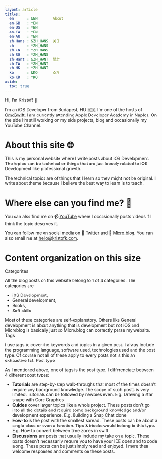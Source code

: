 ```yaml
---
layout: article
titles:
  en      : &EN       About
  en-GB   : *EN
  en-US   : *EN
  en-CA   : *EN
  en-AU   : *EN
  zh-Hans : &ZH_HANS  关于
  zh      : *ZH_HANS
  zh-CN   : *ZH_HANS
  zh-SG   : *ZH_HANS
  zh-Hant : &ZH_HANT  關於
  zh-TW   : *ZH_HANT
  zh-HK   : *ZH_HANT
  ko      : &KO       소개
  ko-KR   : *KO
aside:
  toc: true
---
```


Hi, I’m Kristof! 👋

I’m an iOS Developer from Budapest, HU 🇭🇺. I'm one of the hosts of [CmdSwift](https://cmdswift.com). I am currently attending Apple Developer Academy in Naples.
On the side I’m still working on my side projects, blog and occasionally my YouTube Channel.

# About this site 🌐

This is my personal website where I write posts about iOS Development. The topics can be technical or things that are just loosely related to iOS Development like professional growth.

The technical topics are of things that I learn so they might not be original. I write about theme because I believe the best way to learn is to teach.

# Where else can you find me? 🔎

You can also find me on 📹 [YouTube](youtube.com/kristofkocsis) where I occasionally posts videos if I think the topic deserves it.

You can follow me on social media on 👥 [Twitter](https://twitter.com/kristofkocsis) and 👥 [Micro.blog](https://micro.blog/kristofk). You can also email me at [hello@kristofk.com](mailto:hello@kristofk.com).

# Content organization on this size

Categorites

All the blog posts on this website belong to 1 of 4 categories. The categories are
- iOS Development,
- General development,
- Books,
- Soft skills

Most of these categories are self-explanatory. Others like General development is about anything that is development but not iOS and Microblog is basically just so Micro.blog can correctly parse my website.
Tags

I use tags to cover the keywords and topics in a given post. I alway include the programming language, software used, technologies used and the post type. Of course not all of these apply to every posts not is this an exhaustive list.
Post type

As I mentioned above, one of tags is the post type. I differenciate between 4 different post types:

- **Tutorials** are step-by-step walk-throughs that most of the times doesn’t require any background knowledge. The scope of such posts is very limited. Tutorials can be followed by newbies even. E.g. Drawing a star shape with Core Graphics
- **Guides** cover larger topics like a whole project. These posts don’t go into all the details and require some background knowledge and/or development experience. E.g. Building a Snap Chat clone
- **How-to** is the post with the smallest spread. These posts can be about a single class or even a function. Tips & triscks would belong to this type. E.g. How to convert between time zones in swift
- **Discussions** are posts that usually include my take on a topic. These posts doesn’t necessarily require you to have your IDE open and to code along. These posts can be just simply read and enjoyed. I more then welcome responses and comments on these posts.
